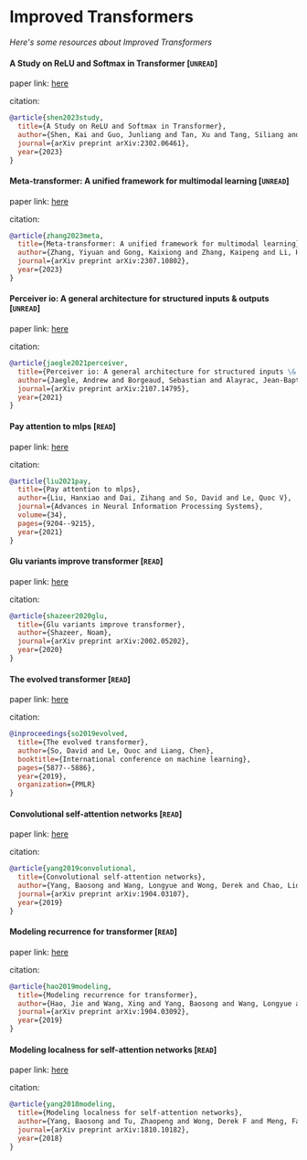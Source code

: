 # Improved Transformers
*Here's some resources about Improved Transformers*


#### A Study on ReLU and Softmax in Transformer [`UNREAD`]

paper link: [here](https://arxiv.org/pdf/2302.06461)

citation: 
```bibtex
@article{shen2023study,
  title={A Study on ReLU and Softmax in Transformer},
  author={Shen, Kai and Guo, Junliang and Tan, Xu and Tang, Siliang and Wang, Rui and Bian, Jiang},
  journal={arXiv preprint arXiv:2302.06461},
  year={2023}
}
```
    


#### Meta-transformer: A unified framework for multimodal learning [`UNREAD`]

paper link: [here](https://arxiv.org/pdf/2307.10802)

citation: 
```bibtex
@article{zhang2023meta,
  title={Meta-transformer: A unified framework for multimodal learning},
  author={Zhang, Yiyuan and Gong, Kaixiong and Zhang, Kaipeng and Li, Hongsheng and Qiao, Yu and Ouyang, Wanli and Yue, Xiangyu},
  journal={arXiv preprint arXiv:2307.10802},
  year={2023}
}
```

#### Perceiver io: A general architecture for structured inputs & outputs [`UNREAD`]

paper link: [here](https://arxiv.org/pdf/2107.14795.pdf%EF%BC%9B%E4%BB%A3%E7%A0%81%EF%BC%9Ahttps://github.com/deepmind/deepmind-research/tree/master/perceiver)

citation: 
```bibtex
@article{jaegle2021perceiver,
  title={Perceiver io: A general architecture for structured inputs \& outputs},
  author={Jaegle, Andrew and Borgeaud, Sebastian and Alayrac, Jean-Baptiste and Doersch, Carl and Ionescu, Catalin and Ding, David and Koppula, Skanda and Zoran, Daniel and Brock, Andrew and Shelhamer, Evan and others},
  journal={arXiv preprint arXiv:2107.14795},
  year={2021}
}
```
    
    

#### Pay attention to mlps [`READ`]

paper link: [here](https://proceedings.neurips.cc/paper/2021/file/4cc05b35c2f937c5bd9e7d41d3686fff-Paper.pdf)

citation: 
```bibtex
@article{liu2021pay,
  title={Pay attention to mlps},
  author={Liu, Hanxiao and Dai, Zihang and So, David and Le, Quoc V},
  journal={Advances in Neural Information Processing Systems},
  volume={34},
  pages={9204--9215},
  year={2021}
}
```

#### Glu variants improve transformer [`READ`]

paper link: [here](https://arxiv.org/pdf/2002.05202.pdf%5C%5D)

citation: 
```bibtex
@article{shazeer2020glu,
  title={Glu variants improve transformer},
  author={Shazeer, Noam},
  journal={arXiv preprint arXiv:2002.05202},
  year={2020}
}
```
       
    

#### The evolved transformer [`READ`]

paper link: [here](http://proceedings.mlr.press/v97/so19a/so19a.pdf)

citation: 
```bibtex
@inproceedings{so2019evolved,
  title={The evolved transformer},
  author={So, David and Le, Quoc and Liang, Chen},
  booktitle={International conference on machine learning},
  pages={5877--5886},
  year={2019},
  organization={PMLR}
}
```
    


#### Convolutional self-attention networks [`READ`]

paper link: [here](https://arxiv.org/pdf/1904.03107)

citation: 
```bibtex
@article{yang2019convolutional,
  title={Convolutional self-attention networks},
  author={Yang, Baosong and Wang, Longyue and Wong, Derek and Chao, Lidia S and Tu, Zhaopeng},
  journal={arXiv preprint arXiv:1904.03107},
  year={2019}
}
```


#### Modeling recurrence for transformer [`READ`]

paper link: [here](https://arxiv.org/pdf/1904.03092)

citation: 
```bibtex
@article{hao2019modeling,
  title={Modeling recurrence for transformer},
  author={Hao, Jie and Wang, Xing and Yang, Baosong and Wang, Longyue and Zhang, Jinfeng and Tu, Zhaopeng},
  journal={arXiv preprint arXiv:1904.03092},
  year={2019}
}
```
    

#### Modeling localness for self-attention networks [`READ`]

paper link: [here](https://arxiv.org/pdf/1810.10182)

citation: 
```bibtex
@article{yang2018modeling,
  title={Modeling localness for self-attention networks},
  author={Yang, Baosong and Tu, Zhaopeng and Wong, Derek F and Meng, Fandong and Chao, Lidia S and Zhang, Tong},
  journal={arXiv preprint arXiv:1810.10182},
  year={2018}
}
```
    
    